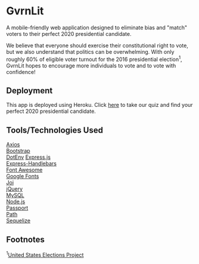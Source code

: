 # GvrnLit
A mobile-friendly web application designed to eliminate bias and "match" voters to their perfect 2020 presidential candidate.

We believe that everyone should exercise their constitutional right to vote, but we also understand that politics can be overwhelming.  With only roughly 60% of eligible voter turnout for the 2016 presidential election<sup>1</sup>, GvrnLit hopes to encourage more individuals to vote and to vote with confidence!

## Deployment
This app is deployed using Heroku.  Click <a href="https://gvrnlit.herokuapp.com/">here</a> to take our quiz and find your perfect 2020 presidential candidate.

## Tools/Technologies Used
<a href="https://www.npmjs.com/package/axios">Axios</a><br>
<a href="https://getbootstrap.com/">Bootstrap</a><br>
<a href="https://www.npmjs.com/package/dotenv">DotEnv</a>
<a href="https://www.npmjs.com/package/express">Express.js</a><br>
<a href="https://nodejs.org/en/">Express-Handlebars</a><br>
<a href="https://fontawesome.com/">Font Awesome</a><br>
<a href="https://fonts.google.com/">Google Fonts</a><br>
<a href="https://www.npmjs.com/package/joi">Joi</a><br>
<a href="https://jquery.com/">jQuery</a><br>
<a href="https://www.npmjs.com/package/mysql">MySQL</a><br>
<a href="https://nodejs.org/en/">Node.js</a><br>
<a href="http://www.passportjs.org/">Passport</a><br>
<a href="https://www.npmjs.com/package/path">Path</a><br>
<a href="http://docs.sequelizejs.com/">Sequelize</a><br>

## Footnotes
<sup>1</sup>[United States Elections Project](http://www.electproject.org/)

